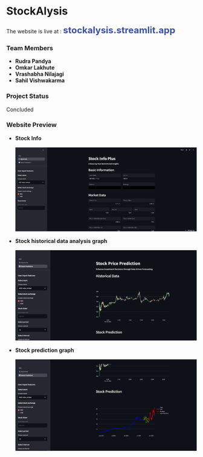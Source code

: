 # StockAlysis

<p>
  The website is live at :
  <a href="https://stockalysis.streamlit.app/" target="_blank" style="font-size: 1.5rem; color: #3D52A0; font-weight: bold; text-decoration: none;">
    stockalysis.streamlit.app
  </a>
</p>

### **Team Members**
- **Rudra Pandya**
- **Omkar Lakhute**
- **Vrashabha Nilajagi**
- **Sahil Vishwakarma**

### **Project Status** 
Concluded


### **Website Preview**
- **Stock Info**
  <p align="center" style="margin-top: 1rem;">
    <img src="public/stock_info.png" alt="preview1" width="800"/>
  </p>
- **Stock historical data analysis graph**
  <p align="center" style="margin-top: 1rem;">
    <img src="public/stock_history.png" alt="preview2" width="800"/>
  </p>
- **Stock prediction graph**
  <p align="center" style="margin-top: 1rem;">
    <img src="public/stock_prediction.png" alt="preview1" width="800"/>    
  </p>

